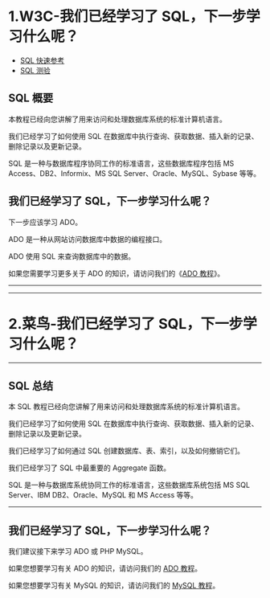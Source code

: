 # 1.W3C-我们已经学习了 SQL，下一步学习什么呢？

- [SQL 快速参考](https://www.w3school.com.cn/sql/sql_quickref.asp)
- [SQL 测验](https://www.w3school.com.cn/sql/sql_quiz.asp)

## SQL 概要

本教程已经向您讲解了用来访问和处理数据库系统的标准计算机语言。

我们已经学习了如何使用 SQL 在数据库中执行查询、获取数据、插入新的记录、删除记录以及更新记录。

SQL 是一种与数据库程序协同工作的标准语言，这些数据库程序包括 MS Access、DB2、Informix、MS SQL Server、Oracle、MySQL、Sybase 等等。

## 我们已经学习了 SQL，下一步学习什么呢？

下一步应该学习 ADO。

ADO 是一种从网站访问数据库中数据的编程接口。

ADO 使用 SQL 来查询数据库中的数据。

如果您需要学习更多关于 ADO 的知识，请访问我们的《[ADO 教程](https://www.w3school.com.cn/ado/index.asp)》。



--------------------

--------------------



# 2.菜鸟-我们已经学习了 SQL，下一步学习什么呢？

------

## SQL 总结

本 SQL 教程已经向您讲解了用来访问和处理数据库系统的标准计算机语言。

我们已经学习了如何使用 SQL 在数据库中执行查询、获取数据、插入新的记录、删除记录以及更新记录。

我们已经学习了如何通过 SQL 创建数据库、表、索引，以及如何撤销它们。

我们已经学习了 SQL 中最重要的 Aggregate 函数。

SQL 是一种与数据库系统协同工作的标准语言，这些数据库系统包括 MS SQL Server、IBM DB2、Oracle、MySQL 和 MS Access 等等。

------

## 我们已经学习了 SQL，下一步学习什么呢？

我们建议接下来学习 ADO 或 PHP MySQL。

如果您想要学习有关 ADO 的知识，请访问我们的 [ADO 教程](https://www.runoob.com/ado/ado-tutorial.html)。

如果您想要学习有关 MySQL 的知识，请访问我们的 [MySQL 教程](https://www.runoob.com/mysql/mysql-tutorial.html)。
